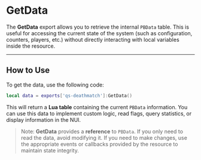 # GetData

The **GetData** export allows you to retrieve the internal `PBData` table. This is useful for accessing the current state of the system (such as configuration, counters, players, etc.) without directly interacting with local variables inside the resource.

***

## How to Use

To get the data, use the following code:

```lua
local data = exports['qs-deathmatch']:GetData()
```

This will return a **Lua table** containing the current `PBData` information. You can use this data to implement custom logic, read flags, query statistics, or display information in the NUI.

> Note: **GetData** provides a **reference** to `PBData`. If you only need to read the data, avoid modifying it. If you need to make changes, use the appropriate events or callbacks provided by the resource to maintain state integrity.
